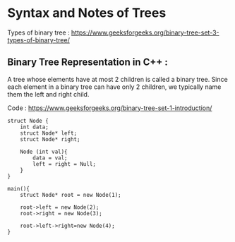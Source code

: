 # Syntax and Notes of Trees

Types of binary tree : https://www.geeksforgeeks.org/binary-tree-set-3-types-of-binary-tree/

## Binary Tree Representation in C++ :

A tree whose elements have at most 2 children is called a binary tree. Since each element in a binary tree can have only 2 children, we typically name them the left and right child.

Code : https://www.geeksforgeeks.org/binary-tree-set-1-introduction/
```
struct Node {
    int data;
    struct Node* left;
    struct Node* right;
    
    Node (int val){
        data = val;
        left = right = Null;
    }
}

main(){
    struct Node* root = new Node(1);

    root->left = new Node(2);
    root->right = new Node(3);

    root->left->right=new Node(4);
}

